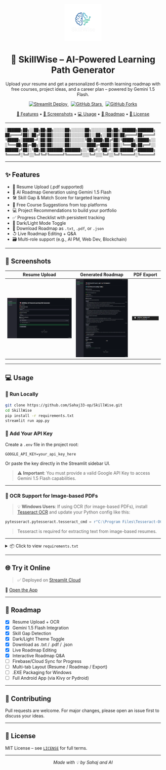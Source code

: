 <p align="center">
  <img src="logo.png" width="120" alt="SkillWise Logo"/>
</p>

<h1 align="center">
  🧠 SkillWise – AI-Powered Learning Path Generator
</h1>

<p align="center">
  Upload your resume and get a personalized 6-month learning roadmap with free courses, project ideas, and a career plan – powered by Gemini 1.5 Flash.
</p>

<p align="center">
  <a href="https://skillwise-sahaj33.streamlit.app/" target="_blank">
    <img src="https://img.shields.io/badge/Deployed%20on-Streamlit-ff4b4b?logo=streamlit" alt="Streamlit Deploy">
  </a>
  &nbsp;
  <a href="https://github.com/Sahaj33-op/SkillWise/stargazers">
    <img src="https://img.shields.io/github/stars/Sahaj33-op/SkillWise?style=social" alt="GitHub Stars">
  </a>
  &nbsp;
  <a href="https://github.com/Sahaj33-op/SkillWise/network/members">
    <img src="https://img.shields.io/github/forks/Sahaj33-op/SkillWise?style=social" alt="GitHub Forks">
  </a>
</p>

<p align="center">
  <a href="#-features">🚀 Features</a> •
  <a href="#-screenshots">📸 Screenshots</a> •
  <a href="#-usage">💻 Usage</a> •
  <a href="#-roadmap">🧰 Roadmap</a> •
  <a href="#-license">📜 License</a>
</p>

---

```
░██████╗██╗░░██╗██╗██╗░░░░░██╗░░░░░░██╗░░░░░░░██╗██╗░██████╗███████╗
██╔════╝██║░██╔╝██║██║░░░░░██║░░░░░░██║░░██╗░░██║██║██╔════╝██╔════╝
╚█████╗░█████═╝░██║██║░░░░░██║░░░░░░╚██╗████╗██╔╝██║╚█████╗░█████╗░░
░╚═══██╗██╔═██╗░██║██║░░░░░██║░░░░░░░████╔═████║░██║░╚═══██╗██╔══╝░░
██████╔╝██║░╚██╗██║███████╗███████╗░░╚██╔╝░╚██╔╝░██║██████╔╝███████╗
╚═════╝░╚═╝░░╚═╝╚═╝╚══════╝╚══════╝░░░╚═╝░░░╚═╝░░╚═╝╚═════╝░╚══════╝
```
---


## ✨ Features

- 📄 Resume Upload (.pdf supported)
- 🧠 AI Roadmap Generation using Gemini 1.5 Flash
- 🛠️ Skill Gap & Match Score for targeted learning
- 📝 Free Course Suggestions from top platforms
- 💻 Project Recommendations to build your portfolio
- ✅ Progress Checklist with persistent tracking
- 🌃 Dark/Light Mode Toggle
- 📂 Download Roadmap as `.txt`, `.pdf`, or `.json`
- ↺ Live Roadmap Editing + Q&A
- 🗃️ Multi-role support (e.g., AI PM, Web Dev, Blockchain)

---

## 📸 Screenshots

| Resume Upload | Generated Roadmap | PDF Export |
|---------------|-------------------|------------|
| <img src="screenshots/upload.png" alt="Resume Upload" width="100%"/> | <img src="screenshots/roadmap.png" alt="Roadmap" width="100%"/> | <img src="screenshots/pdf.png" alt="PDF Export" width="100%"/> |

---

## 💻 Usage

### 🔧 Run Locally

```bash
git clone https://github.com/Sahaj33-op/SkillWise.git
cd SkillWise
pip install -r requirements.txt
streamlit run app.py
```

### 🔐 Add Your API Key

Create a `.env` file in the project root:

```env
GOOGLE_API_KEY=your_api_key_here
```

Or paste the key directly in the Streamlit sidebar UI.

> ⚠️ **Important**: You must provide a valid Google API Key to access Gemini 1.5 Flash capabilities.

---

### 📸 OCR Support for Image-based PDFs

> 💡 **Windows Users**: If using OCR (for image-based PDFs), install [Tesseract OCR](https://github.com/UB-Mannheim/tesseract/wiki) and update your Python config like this:

```python
pytesseract.pytesseract.tesseract_cmd = r"C:\Program Files\Tesseract-OCR\tesseract.exe"
```

> Tesseract is required for extracting text from image-based resumes.

---

<details>
<summary>📦 Click to view <code>requirements.txt</code></summary>

```
streamlit
pytesseract
python-dotenv
pdfplumber
Pillow
reportlab
...
```

</details>

---

## 🌐 Try it Online

> ✅ Deployed on [Streamlit Cloud](https://streamlit.io/cloud)

🔗 [Open the App](https://skillwise-sahaj33.streamlit.app/)

---

## 🧰 Roadmap

- [x] Resume Upload + OCR
- [x] Gemini 1.5 Flash Integration
- [x] Skill Gap Detection
- [x] Dark/Light Theme Toggle
- [x] Download as .txt / .pdf / .json
- [x] Live Roadmap Editing
- [x] Interactive Roadmap Q&A
- [ ] Firebase/Cloud Sync for Progress
- [ ] Multi-tab Layout (Resume / Roadmap / Export)
- [ ] .EXE Packaging for Windows
- [ ] Full Android App (via Kivy or Pydroid)

---

## 🤝 Contributing

Pull requests are welcome. For major changes, please open an issue first to discuss your ideas.

---

## 📜 License

MIT License – see [`LICENSE`](LICENSE) for full terms.

---

<p align="center"><i>Made with 💡 by Sahaj and AI</i></p>
